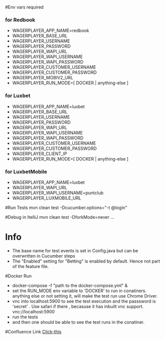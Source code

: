#Env vars required
### for Redbook
- WAGERPLAYER_APP_NAME=redbook
- WAGERPLAYER_BASE_URL
- WAGERPLAYER_USERNAME
- WAGERPLAYER_PASSWORD
- WAGERPLAYER_WAPI_URL
- WAGERPLAYER_WAPI_USERNAME
- WAGERPLAYER_WAPI_PASSWORD
- WAGERPLAYER_CUSTOMER_USERNAME
- WAGERPLAYER_CUSTOMER_PASSWORD
- WAGERPLAYER_MOBIV2_URL
- WAGERPLAYER_RUN_MODE=[ DOCKER | anything-else ]

### for Luxbet
- WAGERPLAYER_APP_NAME=luxbet
- WAGERPLAYER_BASE_URL
- WAGERPLAYER_USERNAME
- WAGERPLAYER_PASSWORD
- WAGERPLAYER_WAPI_URL
- WAGERPLAYER_WAPI_USERNAME
- WAGERPLAYER_WAPI_PASSWORD
- WAGERPLAYER_CUSTOMER_USERNAME
- WAGERPLAYER_CUSTOMER_PASSWORD
- WAGERPLAYER_CLIENT_IP
- WAGERPLAYER_RUN_MODE=[ DOCKER | anything-else ]

### for LuxbetMobile
- WAGERPLAYER_APP_NAME=luxbet
- WAGERPLAYER_WAPI_URL
- WAGERPLAYER_WAPI_USERNAME=puntclub
- WAGERPLAYER_LUXMOBILE_URL
 

#Run Tests
mvn clean test -Dcucumber.options="-t @login"

#Debug in ItelliJ
mvn clean test -DforkMode=never ...

# Info
- The base name for test events is set in Config.java but can be overwritten in Cucumber steps
- The "Enabled" setting for "Betting" is enabled by 
  default. Hence not part of the feature file.

#Docker Run
- docker-compose -f "path to the docker-compose.yml"   &
- set the RUN_MODE env variable to 'DOCKER' to run in conatiners. anything else or not setting it, will make the test run use Chrome Driver.
- vnc into localhost:5900 to see the test execution and the passsword is 'secret' . Use safari if there , becasuse it has inbuilt vnc support. vnc://localhost:5900
- run the tests
- and then one should be able to see the test runs in the conatiner.

#Confluence Link
   [Click-this](http://wiki.corpad.net.local:8090/display/WTG/qa-wagerplayer+code+setup)
